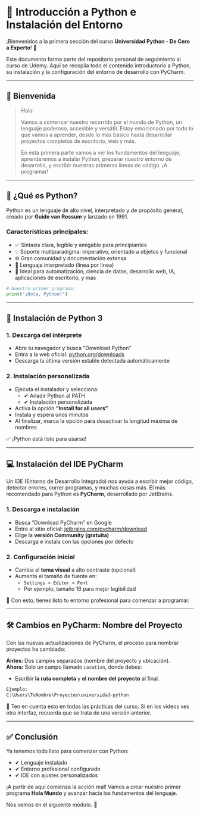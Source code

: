 # 📘 Introducción a Python e Instalación del Entorno

¡Bienvenidos a la primera sección del curso **Universidad Python - De Cero a Experto**! 🎉

Este documento forma parte del repositorio personal de seguimiento al curso de Udemy. Aquí se recopila todo el contenido introductorio a Python, su instalación y la configuración del entorno de desarrollo con PyCharm.

---

## 👋 Bienvenida

> _Hola_
>
> Vamos a comenzar nuestro recorrido por el mundo de Python, un lenguaje poderoso, accesible y versátil. Estoy emocionado por todo lo que vamos a aprender, desde lo más básico hasta desarrollar proyectos completos de escritorio, web y más.
>
> En esta primera parte vamos a ver los fundamentos del lenguaje, aprenderemos a instalar Python, preparar nuestro entorno de desarrollo, y escribir nuestras primeras líneas de código. ¡A programar!

---

## 🐍 ¿Qué es Python?

Python es un lenguaje de alto nivel, interpretado y de propósito general, creado por **Guido van Rossum** y lanzado en 1991.

### Características principales:

- ✅ Sintaxis clara, legible y amigable para principiantes
- 💡 Soporte multiparadigma: imperativo, orientado a objetos y funcional
- 🌐 Gran comunidad y documentación extensa
- 🔁 Lenguaje interpretado (línea por línea)
- 🧠 Ideal para automatización, ciencia de datos, desarrollo web, IA, aplicaciones de escritorio, y más

```python
# Nuestro primer programa:
print("¡Hola, Python!")
```

---

## 🧰 Instalación de Python 3

### 1. Descarga del intérprete

- Abre tu navegador y busca "Download Python"
- Entra a la web oficial: [python.org/downloads](https://www.python.org/downloads)
- Descarga la última versión estable detectada automáticamente

### 2. Instalación personalizada

- Ejecuta el instalador y selecciona:
  - ✔ Añadir Python al PATH
  - ✔ Instalación personalizada
- Activa la opción **“Install for all users”**
- Instala y espera unos minutos
- Al finalizar, marca la opción para desactivar la longitud máxima de nombres

✅ ¡Python está listo para usarse!

---

## 💻 Instalación del IDE PyCharm

Un IDE (Entorno de Desarrollo Integrado) nos ayuda a escribir mejor código, detectar errores, correr programas, y muchas cosas más. El más recomendado para Python es **PyCharm**, desarrollado por JetBrains.

### 1. Descarga e instalación

- Busca “Download PyCharm” en Google
- Entra al sitio oficial: [jetbrains.com/pycharm/download](https://www.jetbrains.com/pycharm/download)
- Elige la **versión Community (gratuita)**
- Descarga e instala con las opciones por defecto

### 2. Configuración inicial

- Cambia el **tema visual** a alto contraste (opcional)
- Aumenta el tamaño de fuente en:
  - `Settings > Editor > Font`
  - Por ejemplo, tamaño 16 para mejor legibilidad

🎯 Con esto, tienes listo tu entorno profesional para comenzar a programar.

---

## 🛠 Cambios en PyCharm: Nombre del Proyecto

Con las nuevas actualizaciones de PyCharm, el proceso para nombrar proyectos ha cambiado:

**Antes:** Dos campos separados (nombre del proyecto y ubicación).  
**Ahora:** Solo un campo llamado `Location`, donde debes:

- Escribir **la ruta completa** y **el nombre del proyecto** al final.

```bash
Ejemplo:
C:\Users\TuNombre\Proyectos\universidad-python
```

📌 Ten en cuenta esto en todas las prácticas del curso. Si en los videos ves otra interfaz, recuerda que se trata de una versión anterior.

---

## ✅ Conclusión

Ya tenemos todo listo para comenzar con Python:

- ✔ Lenguaje instalado
- ✔ Entorno profesional configurado
- ✔ IDE con ajustes personalizados

¡A partir de aquí comienza la acción real! Vamos a crear nuestro primer programa **Hola Mundo** y avanzar hacia los fundamentos del lenguaje.

Nos vemos en el siguiente módulo. 🚀

